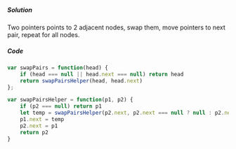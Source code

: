 ##### Solution

Two pointers points to 2 adjacent nodes, swap them, move pointers to next pair, repeat for all nodes.

##### Code

```javascript
var swapPairs = function(head) {
    if (head === null || head.next === null) return head
    return swapPairsHelper(head, head.next)
};

var swapPairsHelper = function(p1, p2) {
    if (p2 === null) return p1
    let temp = swapPairsHelper(p2.next, p2.next === null ? null : p2.next.next)
    p1.next = temp
    p2.next = p1
    return p2
}
```

